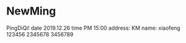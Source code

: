 # NewMing
PingDiQi!
date 2019.12.26
time PM 15:00
address: KM
name: xiaofeng
123456
2345678
3456789
